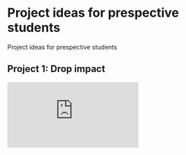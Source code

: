 # Project ideas for prespective students
 Project ideas for prespective students


## Project 1: Drop impact

![Drop impact](https://www.dropbox.com/s/stdyh0ad05ocuug/BouncnigDrops.pdf?dl=0)
